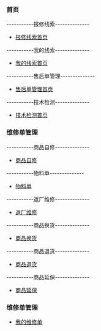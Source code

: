 ### **首页**

-----------报修线索--------------

 - [报修线索首页](clue_index)
 
-----------我的线索--------------
 - [我的线索首页](myclue_index)

-----------售后单管理--------------
 - [售后单管理首页](fxd_index)

-----------技术检测--------------
 - [技术检测首页](check_index)

### **维修单管理**
-----------商品自修--------------
 - [商品自修](zixiu_index)

-----------物料单--------------
 - [物料单](materal_index)

-----------返厂维修--------------
 - [返厂维修](fanchang_index)

-----------商品换货--------------
 - [商品换货](huanhuo_index)

-----------商品退货--------------
 - [商品退货](tuihuo_index)

-----------商品延保--------------
 - [商品延保](yanbao_index)

### **维修单管理**
 - [我的维修单](myfxd_index)